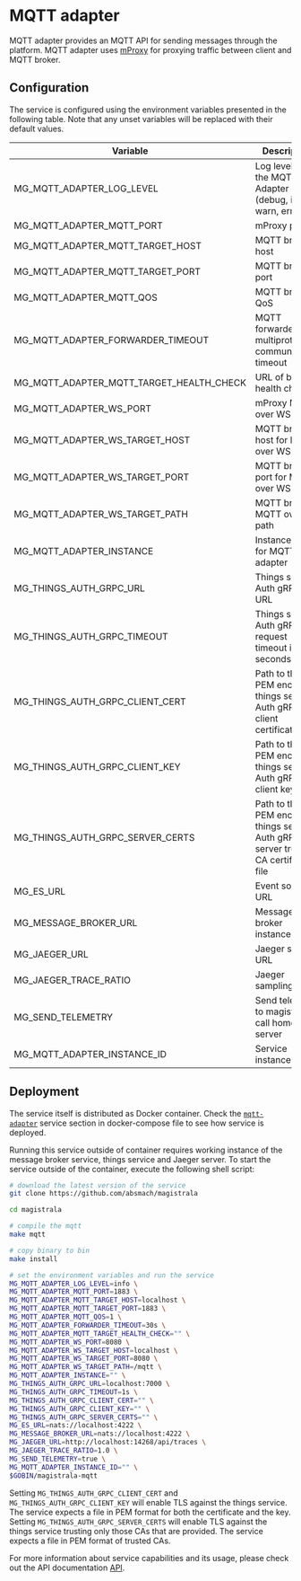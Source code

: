 # MQTT adapter

MQTT adapter provides an MQTT API for sending messages through the platform. MQTT adapter uses [mProxy](https://github.com/absmach/mproxy) for proxying traffic between client and MQTT broker.

## Configuration

The service is configured using the environment variables presented in the following table. Note that any unset variables will be replaced with their default values.

| Variable                                 | Description                                                                        | Default                            |
| ---------------------------------------- | ---------------------------------------------------------------------------------- | ---------------------------------- |
| MG_MQTT_ADAPTER_LOG_LEVEL                | Log level for the MQTT Adapter (debug, info, warn, error)                          | info                               |
| MG_MQTT_ADAPTER_MQTT_PORT                | mProxy port                                                                        | 1883                               |
| MG_MQTT_ADAPTER_MQTT_TARGET_HOST         | MQTT broker host                                                                   | localhost                          |
| MG_MQTT_ADAPTER_MQTT_TARGET_PORT         | MQTT broker port                                                                   | 1883                               |
| MG_MQTT_ADAPTER_MQTT_QOS                 | MQTT broker QoS                                                                    | 1                                  |
| MG_MQTT_ADAPTER_FORWARDER_TIMEOUT        | MQTT forwarder for multiprotocol communication timeout                             | 30s                                |
| MG_MQTT_ADAPTER_MQTT_TARGET_HEALTH_CHECK | URL of broker health check                                                         | ""                                 |
| MG_MQTT_ADAPTER_WS_PORT                  | mProxy MQTT over WS port                                                           | 8080                               |
| MG_MQTT_ADAPTER_WS_TARGET_HOST           | MQTT broker host for MQTT over WS                                                  | localhost                          |
| MG_MQTT_ADAPTER_WS_TARGET_PORT           | MQTT broker port for MQTT over WS                                                  | 8080                               |
| MG_MQTT_ADAPTER_WS_TARGET_PATH           | MQTT broker MQTT over WS path                                                      | /mqtt                              |
| MG_MQTT_ADAPTER_INSTANCE                 | Instance name for MQTT adapter                                                     | ""                                 |
| MG_THINGS_AUTH_GRPC_URL                  | Things service Auth gRPC URL                                                       | <localhost:7000>                   |
| MG_THINGS_AUTH_GRPC_TIMEOUT              | Things service Auth gRPC request timeout in seconds                                | 1s                                 |
| MG_THINGS_AUTH_GRPC_CLIENT_CERT          | Path to the PEM encoded things service Auth gRPC client certificate file           | ""                                 |
| MG_THINGS_AUTH_GRPC_CLIENT_KEY           | Path to the PEM encoded things service Auth gRPC client key file                   | ""                                 |
| MG_THINGS_AUTH_GRPC_SERVER_CERTS         | Path to the PEM encoded things server Auth gRPC server trusted CA certificate file | ""                                 |
| MG_ES_URL                                | Event sourcing URL                                                                 | <nats://localhost:4222>            |
| MG_MESSAGE_BROKER_URL                    | Message broker instance URL                                                        | <nats://localhost:4222>            |
| MG_JAEGER_URL                            | Jaeger server URL                                                                  | <http://localhost:4318/v1/traces> |
| MG_JAEGER_TRACE_RATIO                    | Jaeger sampling ratio                                                              | 1.0                                |
| MG_SEND_TELEMETRY                        | Send telemetry to magistrala call home server                                      | true                               |
| MG_MQTT_ADAPTER_INSTANCE_ID              | Service instance ID                                                                | ""                                 |

## Deployment

The service itself is distributed as Docker container. Check the [`mqtt-adapter`](https://github.com/absmach/magistrala/blob/main/docker/docker-compose.yml) service section in docker-compose file to see how service is deployed.

Running this service outside of container requires working instance of the message broker service, things service and Jaeger server.
To start the service outside of the container, execute the following shell script:

```bash
# download the latest version of the service
git clone https://github.com/absmach/magistrala

cd magistrala

# compile the mqtt
make mqtt

# copy binary to bin
make install

# set the environment variables and run the service
MG_MQTT_ADAPTER_LOG_LEVEL=info \
MG_MQTT_ADAPTER_MQTT_PORT=1883 \
MG_MQTT_ADAPTER_MQTT_TARGET_HOST=localhost \
MG_MQTT_ADAPTER_MQTT_TARGET_PORT=1883 \
MG_MQTT_ADAPTER_MQTT_QOS=1 \
MG_MQTT_ADAPTER_FORWARDER_TIMEOUT=30s \
MG_MQTT_ADAPTER_MQTT_TARGET_HEALTH_CHECK="" \
MG_MQTT_ADAPTER_WS_PORT=8080 \
MG_MQTT_ADAPTER_WS_TARGET_HOST=localhost \
MG_MQTT_ADAPTER_WS_TARGET_PORT=8080 \
MG_MQTT_ADAPTER_WS_TARGET_PATH=/mqtt \
MG_MQTT_ADAPTER_INSTANCE="" \
MG_THINGS_AUTH_GRPC_URL=localhost:7000 \
MG_THINGS_AUTH_GRPC_TIMEOUT=1s \
MG_THINGS_AUTH_GRPC_CLIENT_CERT="" \
MG_THINGS_AUTH_GRPC_CLIENT_KEY="" \
MG_THINGS_AUTH_GRPC_SERVER_CERTS="" \
MG_ES_URL=nats://localhost:4222 \
MG_MESSAGE_BROKER_URL=nats://localhost:4222 \
MG_JAEGER_URL=http://localhost:14268/api/traces \
MG_JAEGER_TRACE_RATIO=1.0 \
MG_SEND_TELEMETRY=true \
MG_MQTT_ADAPTER_INSTANCE_ID="" \
$GOBIN/magistrala-mqtt
```

Setting `MG_THINGS_AUTH_GRPC_CLIENT_CERT` and `MG_THINGS_AUTH_GRPC_CLIENT_KEY` will enable TLS against the things service. The service expects a file in PEM format for both the certificate and the key. Setting `MG_THINGS_AUTH_GRPC_SERVER_CERTS` will enable TLS against the things service trusting only those CAs that are provided. The service expects a file in PEM format of trusted CAs.

For more information about service capabilities and its usage, please check out the API documentation [API](https://github.com/absmach/magistrala/blob/main/api/asyncapi/mqtt.yml).
